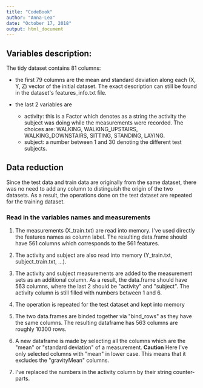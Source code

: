 ```yaml
---
title: "CodeBook"
author: "Anna-Lea"
date: "October 17, 2018"
output: html_document
---
```


## Variables description:

The tidy dataset contains 81 columns:

 * the first 79 columns are the mean and standard deviation along each (X, Y, Z) vector of the initial dataset. The exact description can still be found in the dataset's features_info.txt file.
 * the last 2 variables are
 
   * activity: this is a Factor which denotes as a string the activity the subject was doing while the measurements were recorded. The choices are: WALKING, WALKING_UPSTAIRS, WALKING_DOWNSTAIRS, SITTING, STANDING, LAYING.
   * subject: a number between 1 and 30 denoting the different test subjects.
   

## Data reduction

Since the test data and train data are originally from the same dataset, there was no need to add any column to distinguish the origin of the two datasets. As a result, the operations done on the test dataset are repeated for the training dataset.

### Read in the variables names and measurements

1. The measurements (X_train.txt) are read into memory. I've used directly the features names as column label. The resulting data.frame should have 561 columns which corresponds to the 561 features.
2. The activity and subject are also read into memory (Y_train.txt, subject_train.txt, ...). 
3. The activity and subject measurements are added to the measurement sets as an additional column. As a result, the data.frame should have 563 columns, where the last 2 should be "activity" and "subject". The activity column is still filled with numbers between 1 and 6.
4. The operation is repeated for the test dataset and kept into memory

5. The two data.frames are binded together via "bind_rows" as they have the same columns. The resulting dataframe has 563 columns are roughly 10300 rows.

6. A new dataframe is made by selecting all the columns which are the "mean" or "standard deviation" of a measurement. **Caution** Here I've only selected columns with "mean" in lower case. This means that it excludes the "gravityMean" columns.

7. I've replaced the numbers in the activity column by their string counter-parts.



